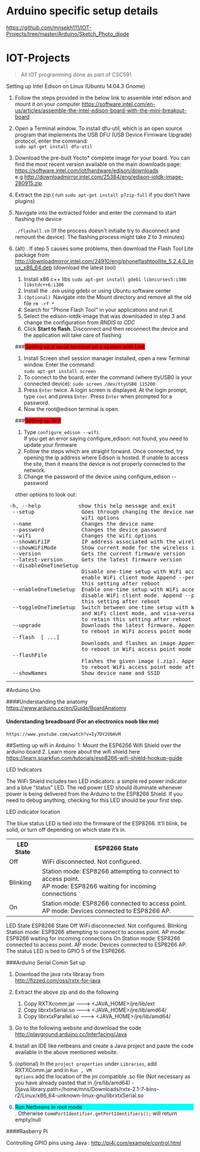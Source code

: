 # Arduino specific setup details
https://github.com/mnsekh111/IOT-Projects/tree/master/Arduino/Sketch_Photo_diode

# IOT-Projects

<blockquote>All IOT programming done as part of CSC591</blockquote>

Setting up Intel Edison on Linux (Ubuntu 14.04.3 Gnome)

1. Follow the steps provided in the below link to assemble intel edison and mount it on your computer
    https://software.intel.com/en-us/articles/assemble-the-intel-edison-board-with-the-mini-breakout-board

2. Open a Terminal window. To install dfu-util, which is an open source program that implements the USB DFU (USB Device         Firmware Upgrade) protocol, enter the command: <br />
    `sudo apt-get install dfu-util`

3. Download the pre-built Yocto* complete image for your board. You can find the most recent version available on the main        downloads page: <br />https://software.intel.com/iot/hardware/edison/downloads <br />e.g http://downloadmirror.intel.com/25384/eng/edison-iotdk-image-280915.zip

4. Extract the zip ( run `sudo apt-get install p7zip-full` if you don't have plugins)

5. Navigate into the extracted folder and enter the command to start flashing the device <br />

    `./flashall.sh`
    (If the process doesn't initialte try to disconnect and remount the device). The flashing process might take 2 to 3          minutes)

5. (alt) . If step 5 causes some problems, then download the Flash Tool Lite package from                        http://downloadmirror.intel.com/24910/eng/phoneflashtoollite_5.2.4.0_linux_x86_64.deb  (download the latest tool)

    1. Install x86 c++ libs `sudo apt-get install gdebi libncurses5:i386 libstdc++6:i386`  
    2. Install the <code>.deb</code> using gdebi or using Ubuntu software center
    3. <code>(Optional) </code>Navigate into the Mount directory and remove all the old file `rm -rf *` 
    4. Search for "Phone Flash Tool" in your applications and run it.
    5. Select the edison-iotdk-image that was downloaded in step 3 and change the configuration from <em>RNDIS to CDC</em>
    6. Click <b>Start to flash</b>. Disconnect and then reconnect the device and the application will take care of flashing
    

    
    ###<span style="background-color:red">Setting up a serial terminal on a system with Link</span>
    
    1. Install Screen shell session manager installed, open a new Terminal window. Enter the command: <br />
        `sudo apt-get install screen`
    2. To connect to the board, enter the command (where ttyUSB0 is your connected device):
        `sudo screen /dev/ttyUSB0 115200`
    3. Press `Enter` twice. A login screen is displayed. At the login prompt, type `root` and press `Enter`.
        Press `Enter` when prompted for a password.
    4. Now the root@edison terminal is open.
    
    ###<span style="background-color:red">Setting up Wifi</span>
    
    1. Type `configure_edison --wifi` <br/>If you get an error saying configure_edison: not found, you need to update your         firmware
    2. Follow the steps which are straight forward. Once connected, try opening the ip address where Edison is hosted.
        If unable to access the site, then it means the device is not properly connected to the network.
    3. Change the password of the device using configure_edison --password
    
    other options to look out: <br/>
  <pre> -h, --help            show this help message and exit
  --setup               Goes through changing the device name, password, and
                        wifi options
  --name                Changes the device name
  --password            Changes the device password
  --wifi                Changes the wifi options
  --showWiFiIP          IP address associated with the wireless interface
  --showWiFiMode        Show current mode for the wireless interface
  --version             Gets the current firmware version
  --latest-version      Gets the latest firmware version
  --disableOneTimeSetup
                        Disable one-time setup with WiFi access point and
                        enable WiFi client mode Append --persist to retain
                        this setting after reboot
  --enableOneTimeSetup  Enable one-time setup with WiFi access point and
                        disable WiFi client mode. Append --persist to retain
                        this setting after reboot
  --toggleOneTimeSetup  Switch between one-time setup with WiFi access point
                        and WiFi client mode, and visa-versa. Append --persist
                        to retain this setting after reboot
  --upgrade             Downloads the latest firmware. Append --restartWithAP
                        to reboot in WiFi access point mode after flashing
  --flash <version> [<release name> ...]
                        Downloads and flashes an image Append --restartWithAP
                        to reboot in WiFi access point mode after flashing
  --flashFile <image-file>
                        Flashes the given image (.zip). Append --restartWithAP
                        to reboot WiFi access point mode after flashing
  --showNames           Show device name and SSID
</pre>

<hr/>
#Arduino Uno

####Understanding the anatomy
    https://www.arduino.cc/en/Guide/BoardAnatomy

#### Understanding breadboard (For an electronics noob like me)
    https://www.youtube.com/watch?v=Iy7DY2UbHvM
    
##Setting up wifi in Arduino:
1: Mount the ESP6266 Wifi Shield over the arduino board
2. Learn more about the wifi shield here <br>
    https://learn.sparkfun.com/tutorials/esp8266-wifi-shield-hookup-guide

LED Indicators

The WiFi Shield includes two LED indicators: a simple red power indicator and a blue “status” LED. The red power LED should illuminate whenever power is being delivered from the Arduino to the ESP8266 Shield. If you need to debug anything, checking for this LED should be your first step.

LED indicator location

The blue status LED is tied into the firmware of the ESP8266. It’ll blink, be solid, or turn off depending on which state it’s in.

<table class="table table-striped table-bordered">
<tbody><tr><th>LED State</th><th>ESP8266 State</th></tr>
<tr><td>Off</td><td>WiFi disconnected. Not configured.</td></tr>
<tr><td>Blinking</td><td>Station mode: ESP8266 attempting to connect to access point.<br>AP mode: ESP8266 waiting for incoming connections</td></tr>
<tr><td>On</td><td>Station mode: ESP8266 connected to access point.<br>AP mode: Devices connected to ESP8266 AP.</td></tr>
</tbody></table>
LED State	ESP8266 State
Off	WiFi disconnected. Not configured.
Blinking	Station mode: ESP8266 attempting to connect to access point.
AP mode: ESP8266 waiting for incoming connections
On	Station mode: ESP8266 connected to access point.
AP mode: Devices connected to ESP8266 AP.
The status LED is tied to GPIO 5 of the ESP8266.


###Arduino Serial Comm Set up
1. Download the java rxtx libraray from <br>http://fizzed.com/oss/rxtx-for-java
2. Extract the above zip and do the following <br>
    1. Copy RXTXcomm.jar ---> <JAVA_HOME>/jre/lib/ext
    2. Copy librxtxSerial.so ---> <JAVA_HOME>/jre/lib/amd64/
    3. Copy librxtxParallel.so ---> <JAVA_HOME>/jre/lib/amd64/

3. Go to the following website and download the code <br>
    http://playground.arduino.cc/Interfacing/Java

4. Install an IDE like netbeans and create a Java project and paste the code available in the above mentioned website.
5. (optional) In the <code>project properties</code> under <code>Libraries</code>, add RXTXComm.jar and in <code>Run , VM Options</code> add the location of the jni compatible .so file (Not necessary as you have already pasted that in /jre/lib/amd64)
    -Djava.library.path=/home/mns/Downloads/rxtx-2.1-7-bins-r2/Linux/x86_64-unknown-linux-gnu/librxtxSerial.so

6. <div style="background-color:cyan">Run Netbeans in root mode</div>. Otherwise <code>CommPortIdentifier.getPortIdentifiers();</code> will return empty/null


####Rasberry Pi

Controlling GPIO pins using Java : 
http://pi4j.com/example/control.html


 

